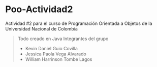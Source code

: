 # Poo-Actividad2
Actividad #2 para el curso de Programación Orientada a Objetos de la Universidad Nacional de Colombia
>Todo creado en Java
>Integrantes del grupo
> - Kevin Daniel Guio Covilla
> - Jessica Paola Vega Alvarado
> - William Harrinson Tombe Lagos

